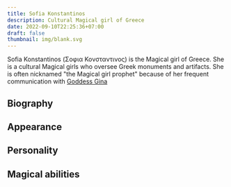```yaml
---
title: Sofia Konstantinos
description: Cultural Magical girl of Greece
date: 2022-09-10T22:25:36+07:00
draft: false
thumbnail: img/blank.svg
---
```

Sofia Konstantinos (Σοφια Κονσταντινος) is the Magical girl of Greece. She is a cultural Magical girls who oversee Greek monuments and artifacts. She is often nicknamed "the Magical girl prophet" because of her frequent communication with [Goddess Gina](../gina)
## Biography

## Appearance

## Personality

## Magical abilities

